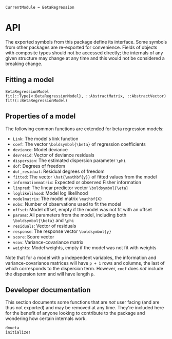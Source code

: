 ```@meta
CurrentModule = BetaRegression
```

# API

The exported symbols from this package define its interface.
Some symbols from other packages are re-exported for convenience.
Fields of objects with composite types should not be accessed directly; the internals
of any given structure may change at any time and this would not be considered a breaking
change.

## Fitting a model

```@docs
BetaRegressionModel
fit(::Type{<:BetaRegressionModel}, ::AbstractMatrix, ::AbstractVector)
fit!(::BetaRegressionModel)
```

## Properties of a model

The following common functions are extended for beta regression models:
- `Link`: The model's link function
- `coef`: The vector ``\boldsymbol{\beta}`` of regression coefficients
- `deviance`: Model deviance
- `devresid`: Vector of deviance residuals
- `dispersion`: The estimated dispersion parameter ``\phi``
- `dof`: Degrees of freedom
- `dof_residual`: Residual degrees of freedom
- `fitted`: The vector ``\hat{\mathbf{y}}`` of fitted values from the model
- `informationmatrix`: Expected or observed Fisher information
- `linpred`: The linear predictor vector ``\boldsymbol{\eta}``
- `loglikelihood`: Model log likelihood
- `modelmatrix`: The model matrix ``\mathbf{X}``
- `nobs`: Number of observations used to fit the model
- `offset`: Model offset, empty if the model was not fit with an offset
- `params`: All parameters from the model, including both ``\boldsymbol{\beta}`` and ``\phi``
- `residuals`: Vector of residuals
- `response`: The response vector ``\boldsymbol{y}``
- `score`: Score vector
- `vcov`: Variance-covariance matrix
- `weights`: Model weights, empty if the model was not fit with weights

Note that for a model with ``p`` independent variables, the information and
variance-covariance matrices will have ``p + 1`` rows and columns, the last of which
corresponds to the dispersion term.
However, `coef` does _not_ include the dispersion term and will have length ``p``.

## Developer documentation

This section documents some functions that are _not_ user facing (and are thus not
exported) and may be removed at any time.
They're included here for the benefit of anyone looking to contribute to the package
and wondering how certain internals work.

```@docs
dmueta
initialize!
```
